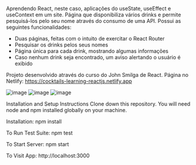 Aprendendo React, neste caso, aplicações do useState, useEffect e useContext em um site. Página que disponibiliza vários drinks e permite pesquisá-los pelo seu nome através do consumo de uma API. Possui as seguintes funcionalidades:

- Duas páginas, feitas com o intuito de exercitar o React Router
- Pesquisar os drinks pelos seus nomes
- Página única para cada drink, mostrando algumas informações
- Caso nenhum drink seja encontrado, um aviso alertando o usuário é exibido

Projeto desenvolvido através do curso do John Smilga de React. Página no Netlify: https://cocktails-learning-reactjs.netlify.app

![image](https://user-images.githubusercontent.com/103163622/190935978-fa463c61-8081-4b91-a635-278620c98045.png)
![image](https://user-images.githubusercontent.com/103163622/190935901-465226a2-3ceb-481f-814f-fa9c34d9ca63.png)
![image](https://user-images.githubusercontent.com/103163622/190935912-8cb1ff44-1bc5-4de7-a93b-9efba21d4129.png)

Installation and Setup Instructions Clone down this repository. You will need node and npm installed globally on your machine.

Installation: npm install

To Run Test Suite: npm test

To Start Server: npm start

To Visit App: http://localhost:3000

